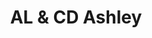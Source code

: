 ---
title: "AL & CD Ashley"
description: "Imports and distributes high quality cookware. Success Story featuring Pastel Partner, B2B and B2C stores."
---